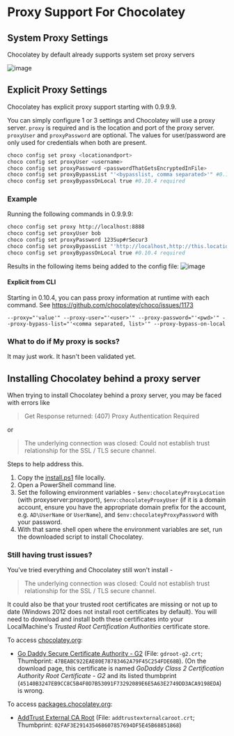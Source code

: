 # Proxy Support For Chocolatey

## System Proxy Settings
Chocolatey by default already supports system set proxy servers 

![image](https://cloud.githubusercontent.com/assets/63502/10038284/454be026-6189-11e5-8f83-e29d1705995c.png)

## Explicit Proxy Settings
Chocolatey has explicit proxy support starting with 0.9.9.9.

You can simply configure 1 or 3 settings and Chocolatey will use a proxy server. `proxy` is required and is the location and port of the proxy server. `proxyUser` and `proxyPassword` are optional. The values for user/password are only used for credentials when both are present.

~~~sh
choco config set proxy <locationandport>
choco config set proxyUser <username>
choco config set proxyPassword <passwordThatGetsEncryptedInFile>
choco config set proxyBypassList "'<bypasslist, comma separated>'" #0.10.4 required
choco config set proxyBypassOnLocal true #0.10.4 required
~~~~

### Example

Running the following commands in 0.9.9.9:

~~~sh
choco config set proxy http://localhost:8888
choco config set proxyUser bob
choco config set proxyPassword 123Sup#rSecur3
choco config set proxyBypassList "'http://localhost,http://this.location/'" #0.10.4 required
choco config set proxyBypassOnLocal true #0.10.4 required
~~~

Results in the following items being added to the config file:
![image](https://cloud.githubusercontent.com/assets/63502/10038348/4205507c-618a-11e5-911b-122eb960bc53.png)

#### Explicit from CLI

Starting in 0.10.4, you can pass proxy information at runtime with each command. See https://github.com/chocolatey/choco/issues/1173

`--proxy="'value'" --proxy-user="'<user>'" --proxy-password="'<pwd>'" --proxy-bypass-list="'<comma separated, list>'" --proxy-bypass-on-local`

### What to do if My proxy is socks?

It may just work. It hasn't been validated yet.

## Installing Chocolatey behind a proxy server

When trying to install Chocolatey behind a proxy server, you may be faced with errors like

> Get Response returned: (407) Proxy Authentication Required

or 

> The underlying connection was closed: Could not establish trust relationship for the SSL / TLS secure channel.

Steps to help address this.

1. Copy the [install.ps1](https://chocolatey.org/install.ps1) file locally.
2. Open a PowerShell command line.
3. Set the following environment variables - `$env:chocolateyProxyLocation` (with proxyserver:proxyport), `$env:chocolateyProxyUser` (if it is a domain account, ensure you have the appropriate domain prefix for the account, e.g. `AD\UserName` or `UserName`), and `$env:chocolateyProxyPassword` with your password.
4. With that same shell open where the environment variables are set, run the downloaded script to install Chocolatey.

### Still having trust issues? 

You've tried everything and Chocolatey still won't install - 

> The underlying connection was closed: Could not establish trust relationship for the SSL / TLS secure channel.

It could also be that your trusted root certificates are missing or not up to date (Windows 2012 does not install root certificates by default). You will need to download and install both these certificates into your LocalMachine's *Trusted Root Certification Authorities* certificate store.

To access [chocolatey.org](https://chocolatey.org):
* [Go Daddy Secure Certificate Authority - G2](https://certs.godaddy.com/repository) (File: `gdroot-g2.crt`; Thumbprint: `47BEABC922EAE80E78783462A79F45C254FDE68B`). (On the download page, this certificate is named *GoDaddy Class 2 Certification Authority Root Certificate - G2* and its listed thumbprint (`45140B3247EB9CC8C5B4F0D7B53091F73292089E6E5A63E2749DD3ACA9198EDA`) is wrong.

To access [packages.chocolatey.org](https://packages.chocolatey.org):
* [AddTrust External CA Root](https://support.comodo.com/index.php?/Default/Knowledgebase/Article/View/917/91/) (File: `addtrustexternalcaroot.crt`; Thumbprint: `02FAF3E291435468607857694DF5E45B68851868`)
